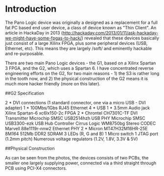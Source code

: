 # Introduction

The Pano Logic device was originally a designed as a replacement for a full fat PC based end user device, a class of device known as "Thin Client". An article in HackaDay in 2013 (http://hackaday.com/2013/01/11/ask-hackaday-we-might-have-some-fpgas-to-hack/) revealed that these devices basically just consist of a large Xilinx FPGA, plus some peripheral devices (USB, Ethernet, etc). This means they are largely /soft/ and eminently hackable and re-purposable.

There are two main Pano Logic devices - the G1, based on a Xilinx Spartan 3 FPGA, and the G2, which uses a Spartan 6. I have concentrated reverse engineering efforts on the G2, for two main reasons - 1) the S3 is rather long in the tooth now, and 2) the physical construction of the G2 means it is much more hacker friendly (more on this later).

##G2 Specification

2 * DVI connections (1 standard connector, one via a micro USB - DVI adapter)
1 * 100Mbs/1Gbs RJ45 Ethernet
4 * USB
1 * 3.5mm Audio jack
Xilinx Spartan-6 xc6lx150-2c FPGA
2 * Chrontel CH7301C-TF DVI Transmitter
Microchip SMSC USB2514hzh USB PHY
Microchip SMSC USB3300-ezk USB Hub Controller
Cirrus Logic WM8750bg Stereo CODEC
Marvell 88e1119r-nnw2 Ethernet PHY
2 * Micron MT47H32M16HR-25E 8M*16*4 512Mb DDR2 SDRAM 
3 LEDs (R, G and B)
1 Micro switch
1 JTAG port (1.2mm pitch)
Numerous voltage regulators (1.2V, 1.8V, 3.3V & 5V)

##Physical Construction


As can be seen from the photos, the devices consists of two PCBs, the smaller one largely supplying power, connected via a third straight through PCB using PCI-X4 connectors.


